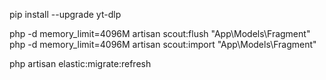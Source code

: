pip install --upgrade yt-dlp

php -d memory_limit=4096M artisan scout:flush "App\Models\Fragment"
php -d memory_limit=4096M artisan scout:import "App\Models\Fragment"

php artisan elastic:migrate:refresh
